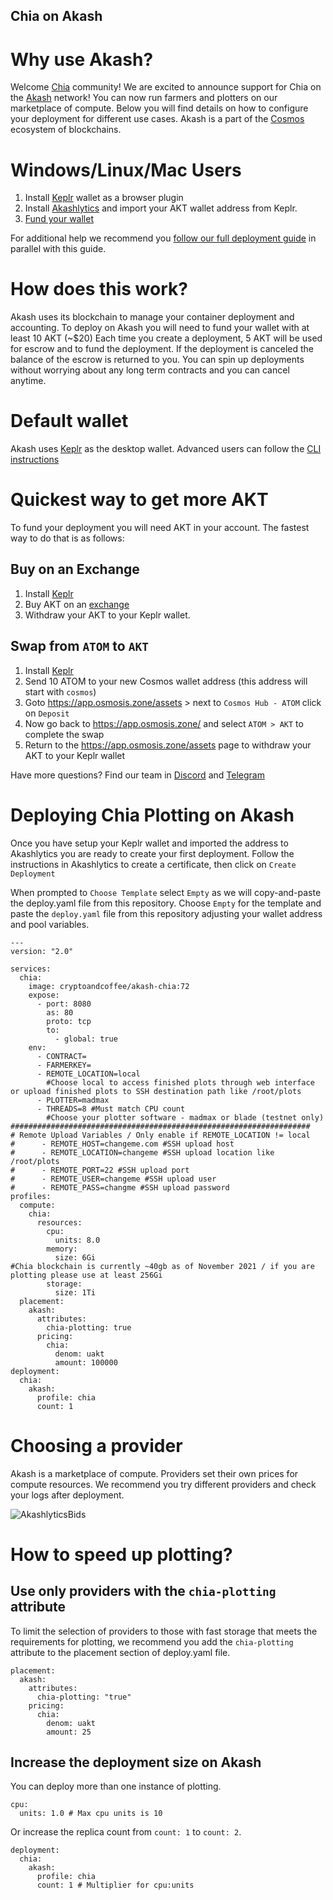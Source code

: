 ## Chia on Akash

# Why use Akash?

Welcome [Chia](https://www.chia.net/) community! We are excited to announce support for Chia on the [Akash](https://akash.network) network!  You can now run farmers and plotters on our marketplace of compute.  Below you will find details on how to configure your deployment for different use cases.  Akash is a part of the [Cosmos](https://cosmos.network/) ecosystem of blockchains.

# Windows/Linux/Mac Users

1. Install [Keplr](https://chrome.google.com/webstore/detail/keplr/dmkamcknogkgcdfhhbddcghachkejeap?hl=en) wallet as a browser plugin
2. Install [Akashlytics](https://akashlytics.com/deploy) and import your AKT wallet address from Keplr.
3. [Fund your wallet](#Quickest-way-to-get-more-AKT)

For additional help we recommend you [follow our full deployment guide](https://docs.akash.network/guides/deploy) in parallel with this guide.

# How does this work?
Akash uses its blockchain to manage your container deployment and accounting.  To deploy on Akash you will need to fund your wallet with at least 10 AKT (~$20)  Each time you create a deployment, 5 AKT will be used for escrow and to fund the deployment.  If the deployment is canceled the balance of the escrow is returned to you.  You can spin up deployments without worrying about any long term contracts and you can cancel anytime.

# Default wallet
Akash uses [Keplr](https://chrome.google.com/webstore/detail/keplr/dmkamcknogkgcdfhhbddcghachkejeap?hl=en) as the desktop wallet.  Advanced users can follow the [CLI instructions](https://docs.akash.network/guides/cli)

# Quickest way to get more AKT
To fund your deployment you will need AKT in your account.  The fastest way to do that is as follows:

## Buy on an Exchange
1. Install [Keplr](https://chrome.google.com/webstore/detail/keplr/dmkamcknogkgcdfhhbddcghachkejeap?hl=en)
2. Buy AKT on an [exchange](https://www.coingecko.com/en/coins/akash-network#markets)
3. Withdraw your AKT to your Keplr wallet.

## Swap from `ATOM` to `AKT`
1. Install [Keplr](https://chrome.google.com/webstore/detail/keplr/dmkamcknogkgcdfhhbddcghachkejeap?hl=en)
2. Send 10 ATOM to your new Cosmos wallet address (this address will start with `cosmos`)
3. Goto https://app.osmosis.zone/assets > next to `Cosmos Hub - ATOM` click on `Deposit`
4. Now go back to https://app.osmosis.zone/ and select `ATOM > AKT` to complete the swap
5. Return to the https://app.osmosis.zone/assets page to withdraw your AKT to your Keplr wallet

Have more questions? Find our team in [Discord](https://discord.com/invite/DxftX67) and [Telegram](https://t.me/AkashNW)

# Deploying Chia Plotting on Akash

Once you have setup your Keplr wallet and imported the address to Akashlytics you are ready to create your first deployment.  Follow the instructions in Akashlytics to create a certificate, then click on `Create Deployment`

When prompted to `Choose Template` select `Empty` as we will copy-and-paste the deploy.yaml file from this repository.
Choose `Empty` for the template and paste the `deploy.yaml` file from this repository adjusting your wallet address and pool variables.

```
---
version: "2.0"

services:
  chia:
    image: cryptoandcoffee/akash-chia:72
    expose:
      - port: 8080
        as: 80
        proto: tcp
        to:
          - global: true
    env:
      - CONTRACT=
      - FARMERKEY=
      - REMOTE_LOCATION=local
        #Choose local to access finished plots through web interface or upload finished plots to SSH destination path like /root/plots
      - PLOTTER=madmax
      - THREADS=8 #Must match CPU count
        #Choose your plotter software - madmax or blade (testnet only)
###################################################################
# Remote Upload Variables / Only enable if REMOTE_LOCATION != local
#      - REMOTE_HOST=changeme.com #SSH upload host
#      - REMOTE_LOCATION=changeme #SSH upload location like /root/plots
#      - REMOTE_PORT=22 #SSH upload port
#      - REMOTE_USER=changeme #SSH upload user
#      - REMOTE_PASS=changme #SSH upload password
profiles:
  compute:
    chia:
      resources:
        cpu:
          units: 8.0
        memory:
          size: 6Gi
#Chia blockchain is currently ~40gb as of November 2021 / if you are plotting please use at least 256Gi
        storage:
          size: 1Ti
  placement:
    akash:
      attributes:
        chia-plotting: true 
      pricing:
        chia:
          denom: uakt
          amount: 100000
deployment:
  chia:
    akash:
      profile: chia
      count: 1
```

# Choosing a provider

Akash is a marketplace of compute.  Providers set their own prices for compute resources.  We recommend you try different providers and check your logs after deployment.

![AkashlyticsBids](https://user-images.githubusercontent.com/19512127/142057801-5091473e-a9c3-4994-9e13-f1b1b1658491.png)

# How to speed up plotting?

## Use only providers with the `chia-plotting` attribute

To limit the selection of providers to those with fast storage that meets the requirements for plotting, we recommend you add the `chia-plotting` attribute to the placement section of deploy.yaml file.

```
placement:
  akash:
    attributes:
      chia-plotting: "true"
    pricing:
      chia:
        denom: uakt
        amount: 25
```

## Increase the deployment size on Akash

You can deploy more than one instance of plotting.


```
cpu:
  units: 1.0 # Max cpu units is 10

```

Or increase the replica count from `count: 1` to `count: 2`.

```
deployment:
  chia:
    akash:
      profile: chia
      count: 1 # Multiplier for cpu:units
```
